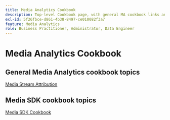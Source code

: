 ```yaml
---
title: Media Analytics Cookbook
description: Top-level Cookbook page, with general MA cookbook links and SDK-specific links.
exl-id: 5f26fbce-d861-4b38-8497-ce010082f3a7
feature: Media Analytics
role: Business Practitioner, Administrator, Data Engineer
---
```

# Media Analytics Cookbook 

## General Media Analytics cookbook topics

[Media Stream Attribution](/help/media-analytics-cookbook/media-dimensions.md)

## Media SDK cookbook topics

[Media SDK Cookbook](/help/sdk-implement/cookbook/sdk-cookbook-overview.md)
